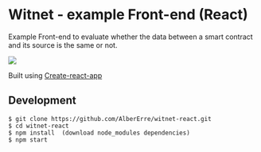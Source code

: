 # Witnet - example Front-end (React)

Example Front-end  to evaluate whether the data between a smart contract and its source is the same or not.

<img src="https://github.com/AlberErre/witnet-react/blob/master/witnet-front-end-example.png">

Built using [Create-react-app](https://github.com/facebook/create-react-app)

## Development
```
$ git clone https://github.com/AlberErre/witnet-react.git
$ cd witnet-react
$ npm install  (download node_modules dependencies)
$ npm start
```

